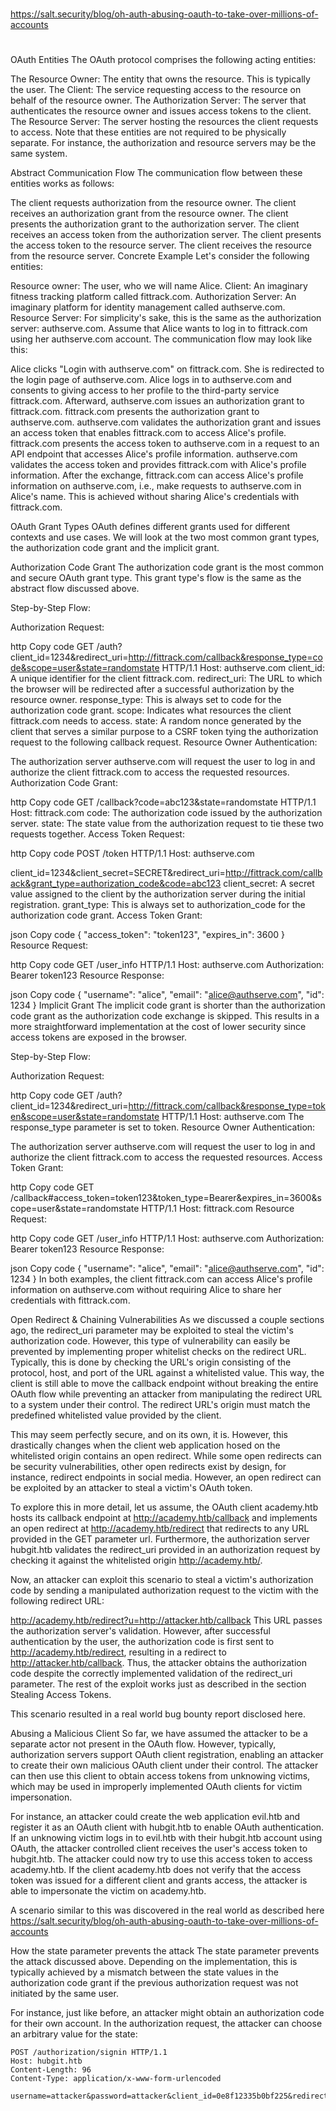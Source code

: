 
##
#
https://salt.security/blog/oh-auth-abusing-oauth-to-take-over-millions-of-accounts
#
##

OAuth Entities
The OAuth protocol comprises the following acting entities:

The Resource Owner: The entity that owns the resource. This is typically the user.
The Client: The service requesting access to the resource on behalf of the resource owner.
The Authorization Server: The server that authenticates the resource owner and issues access tokens to the client.
The Resource Server: The server hosting the resources the client requests to access.
Note that these entities are not required to be physically separate. For instance, the authorization and resource servers may be the same system.

Abstract Communication Flow
The communication flow between these entities works as follows:

The client requests authorization from the resource owner.
The client receives an authorization grant from the resource owner.
The client presents the authorization grant to the authorization server.
The client receives an access token from the authorization server.
The client presents the access token to the resource server.
The client receives the resource from the resource server.
Concrete Example
Let's consider the following entities:

Resource owner: The user, who we will name Alice.
Client: An imaginary fitness tracking platform called fittrack.com.
Authorization Server: An imaginary platform for identity management called authserve.com.
Resource Server: For simplicity's sake, this is the same as the authorization server: authserve.com.
Assume that Alice wants to log in to fittrack.com using her authserve.com account. The communication flow may look like this:

Alice clicks "Login with authserve.com" on fittrack.com. She is redirected to the login page of authserve.com.
Alice logs in to authserve.com and consents to giving access to her profile to the third-party service fittrack.com. Afterward, authserve.com issues an authorization grant to fittrack.com.
fittrack.com presents the authorization grant to authserve.com.
authserve.com validates the authorization grant and issues an access token that enables fittrack.com to access Alice's profile.
fittrack.com presents the access token to authserve.com in a request to an API endpoint that accesses Alice's profile information.
authserve.com validates the access token and provides fittrack.com with Alice's profile information.
After the exchange, fittrack.com can access Alice's profile information on authserve.com, i.e., make requests to authserve.com in Alice's name. This is achieved without sharing Alice's credentials with fittrack.com.

OAuth Grant Types
OAuth defines different grants used for different contexts and use cases. We will look at the two most common grant types, the authorization code grant and the implicit grant.

Authorization Code Grant
The authorization code grant is the most common and secure OAuth grant type. This grant type's flow is the same as the abstract flow discussed above.

Step-by-Step Flow:

Authorization Request:

http
Copy code
GET /auth?client_id=1234&redirect_uri=http://fittrack.com/callback&response_type=code&scope=user&state=randomstate HTTP/1.1 
Host: authserve.com
client_id: A unique identifier for the client fittrack.com.
redirect_uri: The URL to which the browser will be redirected after a successful authorization by the resource owner.
response_type: This is always set to code for the authorization code grant.
scope: Indicates what resources the client fittrack.com needs to access.
state: A random nonce generated by the client that serves a similar purpose to a CSRF token tying the authorization request to the following callback request.
Resource Owner Authentication:

The authorization server authserve.com will request the user to log in and authorize the client fittrack.com to access the requested resources.
Authorization Code Grant:

http
Copy code
GET /callback?code=abc123&state=randomstate HTTP/1.1
Host: fittrack.com
code: The authorization code issued by the authorization server.
state: The state value from the authorization request to tie these two requests together.
Access Token Request:

http
Copy code
POST /token HTTP/1.1
Host: authserve.com

client_id=1234&client_secret=SECRET&redirect_uri=http://fittrack.com/callback&grant_type=authorization_code&code=abc123
client_secret: A secret value assigned to the client by the authorization server during the initial registration.
grant_type: This is always set to authorization_code for the authorization code grant.
Access Token Grant:

json
Copy code
{
  "access_token": "token123",
  "expires_in": 3600
}
Resource Request:

http
Copy code
GET /user_info HTTP/1.1
Host: authserve.com
Authorization: Bearer token123
Resource Response:

json
Copy code
{
  "username": "alice",
  "email": "alice@authserve.com",
  "id": 1234
}
Implicit Grant
The implicit code grant is shorter than the authorization code grant as the authorization code exchange is skipped. This results in a more straightforward implementation at the cost of lower security since access tokens are exposed in the browser.

Step-by-Step Flow:

Authorization Request:

http
Copy code
GET /auth?client_id=1234&redirect_uri=http://fittrack.com/callback&response_type=token&scope=user&state=randomstate HTTP/1.1 
Host: authserve.com
The response_type parameter is set to token.
Resource Owner Authentication:

The authorization server authserve.com will request the user to log in and authorize the client fittrack.com to access the requested resources.
Access Token Grant:

http
Copy code
GET /callback#access_token=token123&token_type=Bearer&expires_in=3600&scope=user&state=randomstate HTTP/1.1
Host: fittrack.com
Resource Request:

http
Copy code
GET /user_info HTTP/1.1
Host: authserve.com
Authorization: Bearer token123
Resource Response:

json
Copy code
{
  "username": "alice",
  "email": "alice@authserve.com",
  "id": 1234
}
In both examples, the client fittrack.com can access Alice's profile information on authserve.com without requiring Alice to share her credentials with fittrack.com.




Open Redirect & Chaining Vulnerabilities
As we discussed a couple sections ago, the redirect_uri parameter may be exploited to steal the victim's authorization code. However, this type of vulnerability can easily be prevented by implementing proper whitelist checks on the redirect URL. Typically, this is done by checking the URL's origin consisting of the protocol, host, and port of the URL against a whitelisted value. This way, the client is still able to move the callback endpoint without breaking the entire OAuth flow while preventing an attacker from manipulating the redirect URL to a system under their control. The redirect URL's origin must match the predefined whitelisted value provided by the client.

This may seem perfectly secure, and on its own, it is. However, this drastically changes when the client web application hosed on the whitelisted origin contains an open redirect. While some open redirects can be security vulnerabilities, other open redirects exist by design, for instance, redirect endpoints in social media. However, an open redirect can be exploited by an attacker to steal a victim's OAuth token.

To explore this in more detail, let us assume, the OAuth client academy.htb hosts its callback endpoint at http://academy.htb/callback and implements an open redirect at http://academy.htb/redirect that redirects to any URL provided in the GET parameter url. Furthermore, the authorization server hubgit.htb validates the redirect_uri provided in an authorization request by checking it against the whitelisted origin http://academy.htb/.

Now, an attacker can exploit this scenario to steal a victim's authorization code by sending a manipulated authorization request to the victim with the following redirect URL:

http://academy.htb/redirect?u=http://attacker.htb/callback
This URL passes the authorization server's validation. However, after successful authentication by the user, the authorization code is first sent to http://academy.htb/redirect, resulting in a redirect to http://attacker.htb/callback. Thus, the attacker obtains the authorization code despite the correctly implemented validation of the redirect_uri parameter. The rest of the exploit works just as described in the section Stealing Access Tokens.

This scenario resulted in a real world bug bounty report disclosed here.

Abusing a Malicious Client
So far, we have assumed the attacker to be a separate actor not present in the OAuth flow. However, typically, authorization servers support OAuth client registration, enabling an attacker to create their own malicious OAuth client under their control. The attacker can then use this client to obtain access tokens from unknowing victims, which may be used in improperly implemented OAuth clients for victim impersonation.

For instance, an attacker could create the web application evil.htb and register it as an OAuth client with hubgit.htb to enable OAuth authentication. If an unknowing victim logs in to evil.htb with their hubgit.htb account using OAuth, the attacker controlled client receives the user's access token to hubgit.htb. The attacker could now try to use this access token to access academy.htb. If the client academy.htb does not verify that the access token was issued for a different client and grants access, the attacker is able to impersonate the victim on academy.htb.

A scenario similar to this was discovered in the real world as described here
https://salt.security/blog/oh-auth-abusing-oauth-to-take-over-millions-of-accounts




How the state parameter prevents the attack
The state parameter prevents the attack discussed above. Depending on the implementation, this is typically achieved by a mismatch between the state values in the authorization code grant if the previous authorization request was not initiated by the same user.

For instance, just like before, an attacker might obtain an authorization code for their own account. 
In the authorization request, the attacker can choose an arbitrary value for the state:

```
POST /authorization/signin HTTP/1.1
Host: hubgit.htb
Content-Length: 96
Content-Type: application/x-www-form-urlencoded

username=attacker&password=attacker&client_id=0e8f12335b0bf225&redirect_uri=%2Fclient%2Fcallback&state=1337
```
